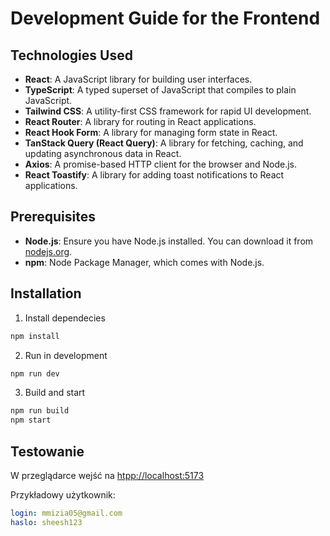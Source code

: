# Development Guide for the Frontend

## Technologies Used

- **React**: A JavaScript library for building user interfaces.
- **TypeScript**: A typed superset of JavaScript that compiles to plain JavaScript.
- **Tailwind CSS**: A utility-first CSS framework for rapid UI development.
- **React Router**: A library for routing in React applications.
- **React Hook Form**: A library for managing form state in React.
- **TanStack Query (React Query)**: A library for fetching, caching, and updating asynchronous data in React.
- **Axios**: A promise-based HTTP client for the browser and Node.js.
- **React Toastify**: A library for adding toast notifications to React applications.

## Prerequisites

- **Node.js**: Ensure you have Node.js installed. You can download it from [nodejs.org](https://nodejs.org/).
- **npm**: Node Package Manager, which comes with Node.js.

## Installation

1. Install dependecies

```sh
npm install
```

2. Run in development

```sh
npm run dev
```

3. Build and start

```sh
npm run build
npm start
```

## Testowanie

W przeglądarce wejść na [htpp://localhost:5173](http://localhost:5173/)

Przykładowy użytkownik:

```yml
login: mmizia05@gmail.com
haslo: sheesh123
```
